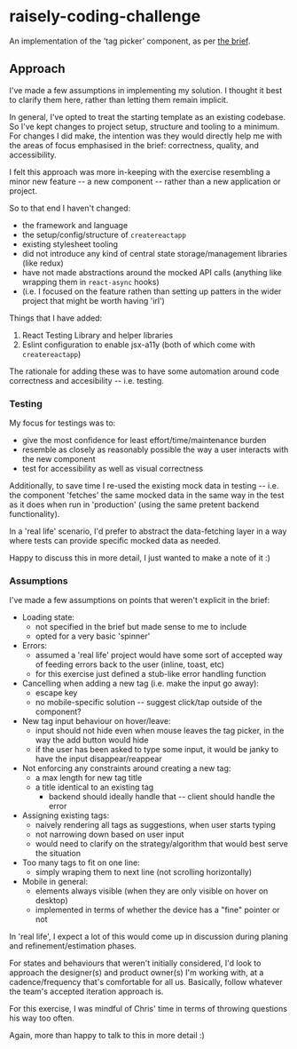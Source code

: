 # raisely-coding-challenge

An implementation of the 'tag picker' component, as per [the brief](https://raisely.notion.site/Technical-Assessment-Frontend-Engineer-01eefd9ea1384fafaed66ba9d8e8aa0e).

## Approach

I've made a few assumptions in implementing my solution. I thought it best to clarify them here, rather than letting them remain implicit.

In general, I've opted to treat the starting template as an existing codebase. So I've kept changes to project setup, structure and tooling to a minimum. For changes I did make, the intention was they would directly help me with the areas of focus emphasised in the brief: correctness, quality, and accessibility.

I felt this approach was more in-keeping with the exercise resembling a minor new feature -- a new component -- rather than a new application or project.

So to that end I haven't changed:
- the framework and language
- the setup/config/structure of `createreactapp`
- existing stylesheet tooling
- did not introduce any kind of central state storage/management libraries (like redux)
- have not made abstractions around the mocked API calls (anything like wrapping them in `react-async` hooks)
- (i.e. I focused on the feature rathen than setting up patters in the wider project that might be worth having 'irl')

Things that I have added:
1. React Testing Library and helper libraries
2. Eslint configuration to enable jsx-a11y (both of which come with `createreactapp`)

The rationale for adding these was to have some automation around code correctness and accesibility -- i.e. testing.

### Testing

My focus for testings was to:
- give the most confidence for least effort/time/maintenance burden
- resemble as closely as reasonably possible the way a user interacts with the new component
- test for accessibility as well as visual correctness

Additionally, to save time I re-used the existing mock data in testing -- i.e. the component 'fetches' the same mocked data in the same way in the test as it does when run in 'production' (using the same pretent backend functionality).

In a 'real life' scenario, I'd prefer to abstract the data-fetching layer in a way where tests can provide specific mocked data as needed.

Happy to discuss this in more detail, I just wanted to make a note of it :)

### Assumptions

I've made a few assumptions on points that weren't explicit in the brief:
- Loading state:
  - not specified in the brief but made sense to me to include
  - opted for a very  basic 'spinner'
- Errors:
  - assumed a 'real life' project would have some sort of accepted way of feeding errors back to the user (inline, toast, etc)
  - for this exercise just defined a stub-like error handling function
- Cancelling when adding a new tag (i.e. make the input go away):
  - escape key
  - no mobile-specific solution -- suggest click/tap outside of the component?
- New tag input behaviour on hover/leave:
  - input should not hide even when mouse leaves the tag picker, in the way the add button would hide
  - if the user has been asked to type some input, it would be janky to have the input disappear/reappear
- Not enforcing any constraints around creating a new tag:
  - a max length for new tag title
  - a title identical to an existing tag
    - backend should ideally handle that -- client should handle the error
- Assigning existing tags:
  - naively rendering all tags as suggestions, when user starts typing
  - not narrowing down based on user input
  - would need to clarify on the strategy/algorithm that would best serve the situation
- Too many tags to fit on one line:
  - simply wraping them to next line (not scrolling horizontally)
- Mobile in general:
  - elements always visible (when they are only visible on hover on desktop)
  - implemented in terms of whether the device has a "fine" pointer or not

In 'real life', I expect a lot of this would come up in discussion during planing and refinement/estimation phases.

For states and behaviours that weren't initially considered, I'd look to approach the designer(s) and product owner(s) I'm working with, at a cadence/frequency that's comfortable for all us. Basically, follow whatever the team's accepted iteration approach is.

For this exercise, I was mindful of Chris' time in terms of throwing questions his way too often.

Again, more than happy to talk to this in more detail :)